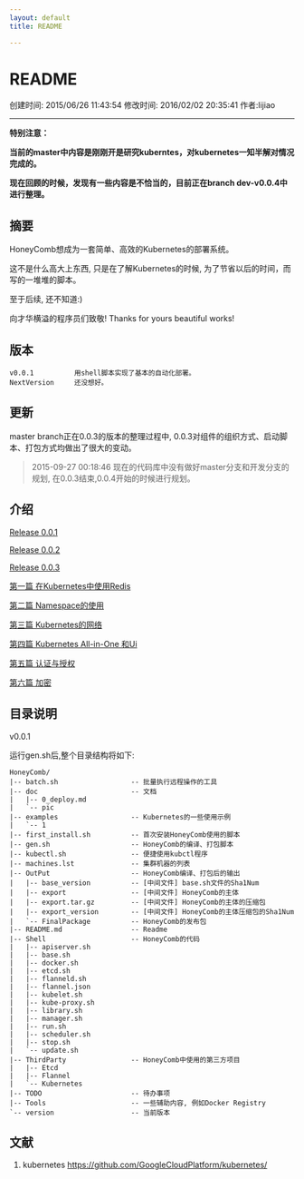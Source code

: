 ```yaml
---
layout: default
title: README

---
```


# README

创建时间: 2015/06/26 11:43:54  修改时间: 2016/02/02 20:35:41 作者:lijiao

----

**特别注意：**

**当前的master中内容是刚刚开是研究kuberntes，对kubernetes一知半解对情况完成的。**

**现在回顾的时候，发现有一些内容是不恰当的，目前正在branch dev-v0.0.4中进行整理。**

## 摘要

HoneyComb想成为一套简单、高效的Kubernetes的部署系统。

这不是什么高大上东西, 只是在了解Kubernetes的时候, 为了节省以后的时间，而写的一堆堆的脚本。

至于后续, 还不知道:)

向才华横溢的程序员们致敬! Thanks for yours beautiful works!

## 版本

	v0.0.1          用shell脚本实现了基本的自动化部署。
	NextVersion     还没想好。

## 更新

master branch正在0.0.3的版本的整理过程中, 0.0.3对组件的组织方式、启动脚本、打包方式均做出了很大的变动。

>2015-09-27 00:18:46 现在的代码库中没有做好master分支和开发分支的规划, 在0.0.3结束,0.0.4开始的时候进行规划。

## 介绍

[Release 0.0.1](./doc/0_release_0.0.1.md)

[Release 0.0.2](./doc/0_release_0.0.2.md)

[Release 0.0.3](./doc/0_release_0.0.3.md)

[第一篇 在Kubernetes中使用Redis](./doc/1_example_redis.md)

[第二篇 Namespace的使用](./doc/2_example_namespace.md)

[第三篇 Kubernetes的网络](./doc/3_example_networks.md)

[第四篇 Kubernetes All-in-One 和Ui](./doc/4_example_allinone_and_ui.md)

[第五篇 认证与授权](./doc/5_example_authn_authz.md)

[第六篇 加密](./doc/6_example_encryption.md)

## 目录说明

v0.0.1

运行gen.sh后,整个目录结构将如下:

	HoneyComb/
	|-- batch.sh                  -- 批量执行远程操作的工具
	|-- doc                       -- 文档
	|   |-- 0_deploy.md
	|   `-- pic
	|-- examples                  -- Kubernetes的一些使用示例
	|   `-- 1
	|-- first_install.sh          -- 首次安装HoneyComb使用的脚本
	|-- gen.sh                    -- HoneyComb的编译、打包脚本
	|-- kubectl.sh                -- 便捷使用kubctl程序
	|-- machines.lst              -- 集群机器的列表
	|-- OutPut                    -- HoneyComb编译、打包后的输出
	|   |-- base_version          -- [中间文件] base.sh文件的Sha1Num
	|   |-- export                -- [中间文件] HoneyComb的主体
	|   |-- export.tar.gz         -- [中间文件] HoneyComb的主体的压缩包
	|   |-- export_version        -- [中间文件] HoneyComb的主体压缩包的Sha1Num
	|   `-- FinalPackage          -- HoneyComb的发布包
	|-- README.md                 -- Readme
	|-- Shell                     -- HoneyComb的代码
	|   |-- apiserver.sh
	|   |-- base.sh
	|   |-- docker.sh
	|   |-- etcd.sh
	|   |-- flanneld.sh
	|   |-- flannel.json
	|   |-- kubelet.sh
	|   |-- kube-proxy.sh
	|   |-- library.sh
	|   |-- manager.sh
	|   |-- run.sh
	|   |-- scheduler.sh
	|   |-- stop.sh
	|   `-- update.sh
	|-- ThirdParty                -- HoneyComb中使用的第三方项目
	|   |-- Etcd
	|   |-- Flannel
	|   `-- Kubernetes
	|-- TODO                      -- 待办事项
	|-- Tools                     -- 一些辅助内容, 例如Docker Registry
	`-- version                   -- 当前版本


## 文献

1.  kubernetes https://github.com/GoogleCloudPlatform/kubernetes/

